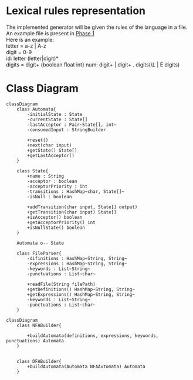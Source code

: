 # Lexical rules representation
The implemented generator will be given the rules of the language in a file. An example file is present in [Phase 1](./Phase%201.pdf)  
Here is an example:  
letter = a-z | A-z  
digit = 0-9  
id: letter (letter|digit)*  
digits = digit+
{boolean float int}
num: digit+ | digit+ . digits(\L | E digits)


# Class Diagram

```mermaid
classDiagram
	class Automata{
		-initialState : State
		-currentState : State[]
		-lastAcceptor : Pair~State[], int~
		-consumedInput : StringBuilder

		+reset()
		+next(char input)
		+getState() State[]
		+getLastAcceptor()
	}
	
	class State{
		+name : String
		-acceptor : boolean
		-acceptorPriority : int
		-transitions : HashMap~char, State[]~
		-isNull : boolean

		+addTransition(char input, State[] output)
		+getTransition(char input) State[]
		+isAcceptor() boolean
		+getAcceptorPriority() int
		+isNullState() boolean
	}

	Automata o-- State
	
	class FileParser{
		-difinitions : HashMap~String, String~
		-expressions : HashMap~String, String~
		-keywords : List~String~
		-punctuations : List~char~

		+readFile(String filePath)
		+getDefinitions() HashMap~String, String~
		+getExpressions() HashMap~String, String~
		-keywords : List~String~
		-punctuations : List~char~
	}

```


```mermaid
classDiagram
	class NFABuilder{

		+buildAutomata(definitions, expressions, keywords, punctuations) Automata
	}


	class DFABuilder{
		+buildAutomata(Automata NFAAutomata) Automata
	}


```